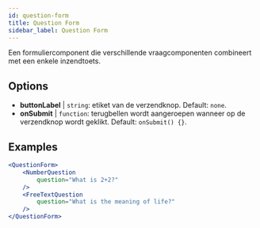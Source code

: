 ```yaml
---
id: question-form 
title: Question Form
sidebar_label: Question Form
---
```


Een formuliercomponent die verschillende vraagcomponenten combineert met een enkele inzendtoets.

## Options

* __buttonLabel__ | `string`: etiket van de verzendknop. Default: `none`.
* __onSubmit__ | `function`: terugbellen wordt aangeroepen wanneer op de verzendknop wordt geklikt. Default: `onSubmit() {}`.


## Examples

```jsx live
<QuestionForm>
    <NumberQuestion
        question="What is 2+2?"
    />
    <FreeTextQuestion
        question="What is the meaning of life?"
    />    
</QuestionForm>
```
